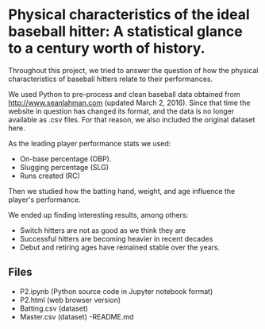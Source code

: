 
# Physical characteristics of the ideal baseball hitter: A statistical glance to a century worth of history.

Throughout this project, we tried to answer the question of how the physical characteristics of baseball hitters relate to their performances. 

We used Python to pre-process and clean baseball data obtained from http://www.seanlahman.com (updated March 2, 2016). Since that time the website in question has changed its format, and the data is no longer available as .csv files. For that reason, we also included the original dataset here.

As the leading player performance stats we used:

- On-base percentage (OBP).
- Slugging percentage (SLG)
- Runs created (RC)

Then we studied how the batting hand, weight, and age influence the player's performance. 

We ended up finding interesting results, among others:

-  Switch hitters are not as good as we think they are
- Successful hitters are becoming heavier in recent decades
- Debut and retiring ages have remained stable over the years.

## Files

- P2.ipynb (Python source code in Jupyter notebook format)
- P2.html (web browser version)
- Batting.csv (dataset)
- Master.csv (dataset)
-README.md 

